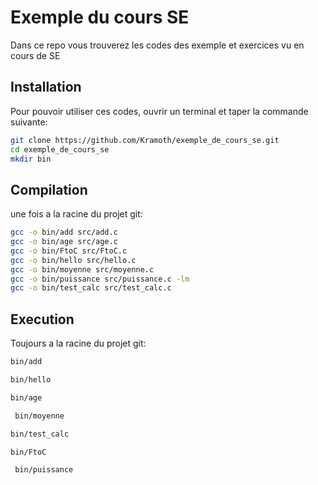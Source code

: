 # Exemple du cours SE 

Dans ce repo vous trouverez les codes des exemple et exercices vu en cours de SE
## Installation

Pour pouvoir utiliser ces codes, ouvrir un terminal et taper la commande suivante:
```sh
git clone https://github.com/Kramoth/exemple_de_cours_se.git
cd exemple_de_cours_se
mkdir bin
```

## Compilation 

une fois a la racine du projet git:

```sh
gcc -o bin/add src/add.c 
gcc -o bin/age src/age.c 
gcc -o bin/FtoC src/FtoC.c 
gcc -o bin/hello src/hello.c 
gcc -o bin/moyenne src/moyenne.c 
gcc -o bin/puissance src/puissance.c -lm
gcc -o bin/test_calc src/test_calc.c 
```

## Execution
 Toujours a la racine du projet git:
 
 ```sh
 bin/add
 ```
  ```sh
 bin/hello
 ```
 ```sh
 bin/age
 ```
```sh
 bin/moyenne
 ```
  ```sh
 bin/test_calc
 ```
 ```sh
 bin/FtoC
 ```
```sh
 bin/puissance
 ```
